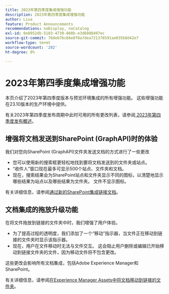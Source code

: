 ```yaml
---
title: 2023年第四季度集成增强功能
description: 2023年第四季度集成增强功能
author: Lisa
feature: Product Announcements
recommendations: noDisplay, noCatalog
exl-id: 0e8952db-5103-4730-860b-e3d6088497ec
source-git-commit: 76deb76c66e8f8a7dea721378591ae035b8d42e7
workflow-type: tm+mt
source-wordcount: '282'
ht-degree: 0%

---
```


# 2023年第四季度集成增强功能

本页介绍了2023年第四季度版本与预览环境集成的所有增强功能。 这些增强功能在23.10版本的生产环境中提供。

有关2023年第四季度发布周期中此时可用的所有更改列表，请参阅[ 2023年第四季度发布概述](/help/quicksilver/product-announcements/product-releases/23-q4-release-activity/23-q4-release-overview.md)。

## 增强将文档发送到SharePoint (GraphAPI)时的体验

我们对您向SharePoint (GraphAPI)文件夹发送文档的方式进行了一些更改

* 您可以使用新的搜索框更轻松地找到要将文档发送到的文件夹或站点。
* “收件人”窗口现在最多可显示500个站点、文件夹和文档。
* 现在，搜索结果会为SharePoint站点和文件夹显示不同的图标，以清楚地显示哪些结果为站点以及哪些结果为文件夹。 文件不显示图标。

有关详细信息，请参阅[通过新的SharePoint集成链接文档](/help/quicksilver/administration-and-setup/configure-integrations/configure-sharepoint-integration.md#link-documents-through-the-new-sharepoint-integration)。

## 文档集成的拖放升级功能

在将文件拖放到链接的文件夹中时，我们增强了用户体验。

* 为了提高过程的透明度，我们添加了一个“移动”指示器，当文件正在移动到链接的文件夹时显示该指示器。
* 现在，用户在文件移动时无法与文件交互。 这会阻止用户删除或编辑已开始移动到链接文件夹的文件，因为移动文件将不包含更改。

这些更改会影响所有文档集成，包括Adobe Experience Manager和SharePoint。

有关详细信息，请参阅[在Experience Manager Assets中将文档移动到链接的文件夹](/help/quicksilver/documents/adobe-workfront-for-experience-manager-assets-essentials/send-to-aem.md#move-a-document-to-a-linked-folder-in-experience-manager-assets)。
